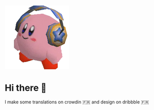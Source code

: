 ![beautiful](https://github.com/buchtioof/buchtioof/raw/main/assets/unnamed.webp) 
<h1 style="font-size= 90px">Hi there 👋</h1>
<p>I make some <a url="https://crowdin.com/profile/mamanamgae">translations on crowdin 🇫🇷</a> and <a url="https://dribbble.com/squickk">design on dribbble 🇫🇷</a>
